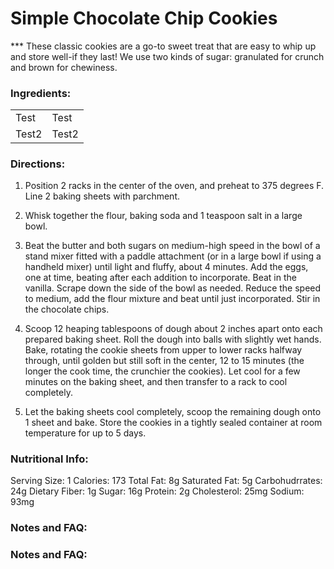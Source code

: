 <h1> Simple Chocolate Chip Cookies </h1> 
***
These classic cookies are a go-to sweet treat that are easy to whip up and store well-if they last! We use two kinds of sugar: granulated for crunch and brown for chewiness.


### Ingredients:

<table>
  <tr>
    <td>Test</td>
    <td>Test</td>
  <tr>
  <tr>
    <td>Test2</td>
    <td>Test2</td>
  <tr>
</table>


### Directions:


1. Position 2 racks in the center of the oven, and preheat to 375 degrees F. Line 2 baking sheets with parchment.

2. Whisk together the flour, baking soda and 1 teaspoon salt in a large bowl.

3. Beat the butter and both sugars on medium-high speed in the bowl of a stand mixer fitted with a paddle attachment (or in a large bowl if using a handheld mixer) until light and fluffy, about 4 minutes. Add the eggs, one at time, beating after each addition to incorporate. Beat in the vanilla. Scrape down the side of the bowl as needed. Reduce the speed to medium, add the flour mixture and beat until just incorporated. Stir in the chocolate chips.

4. Scoop 12 heaping tablespoons of dough about 2 inches apart onto each prepared baking sheet. Roll the dough into balls with slightly wet hands. Bake, rotating the cookie sheets from upper to lower racks halfway through, until golden but still soft in the center, 12 to 15 minutes (the longer the cook time, the crunchier the cookies). Let cool for a few minutes on the baking sheet, and then transfer to a rack to cool completely.

5. Let the baking sheets cool completely, scoop the remaining dough onto 1 sheet and bake. Store the cookies in a tightly sealed container at room temperature for up to 5 days.

### Nutritional Info:

Serving Size: 1
Calories: 173
Total Fat: 8g
Saturated Fat: 5g
Carbohudrrates: 24g
Dietary Fiber: 1g
Sugar: 16g
Protein: 2g
Cholesterol: 25mg
Sodium: 93mg

### Notes and FAQ:


### Notes and FAQ:

